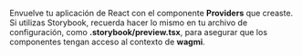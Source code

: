 Envuelve tu aplicación de React con el componente **Providers** que creaste. Si utilizas Storybook, recuerda hacer lo mismo en tu archivo de configuración, como **.storybook/preview.tsx**, para asegurar que los componentes tengan acceso al contexto de **wagmi**.